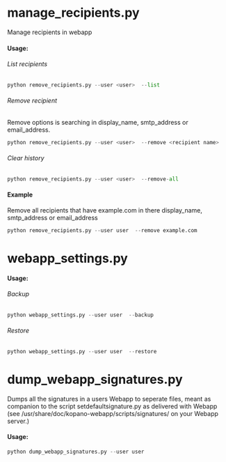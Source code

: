 manage_recipients.py
====================
Manage recipients in webapp


#### Usage:

###### List recipients

```python
python remove_recipients.py --user <user>  --list
```
###### Remove recipient
Remove options is searching in display_name, smtp_address or email_address. 

```python
python remove_recipients.py --user <user>  --remove <recipient name>
```
    
###### Clear history 

```python
python remove_recipients.py --user <user>  --remove-all
```
    
#### Example

Remove all recipients that have example.com in there display_name, smtp_address or email_address

```python
python remove_recipients.py --user user  --remove example.com
```  


webapp_settings.py
==================

#### Usage:


###### Backup 

```python
python webapp_settings.py --user user  --backup
```  


###### Restore 

```python
python webapp_settings.py --user user  --restore
```  

dump_webapp_signatures.py
=========================
Dumps all the signatures in a users Webapp to seperate files, meant as companion to the script setdefaultsignature.py as delivered with Webapp (see /usr/share/doc/kopano-webapp/scripts/signatures/ on your Webapp server.)

#### Usage:
```python
python dump_webapp_signatures.py --user user
```  
